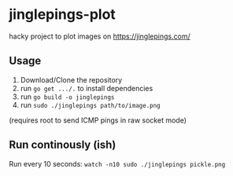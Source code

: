 # jinglepings-plot
hacky project to plot images on https://jinglepings.com/

## Usage

1. Download/Clone the repository
2. run `go get .../.` to install dependencies
3. run `go build -o jinglepings`
4. run `sudo ./jinglepings path/to/image.png`


(requires root to send ICMP pings in raw socket mode)

## Run continously (ish) 

Run every 10 seconds: `watch -n10 sudo ./jinglepings pickle.png`


